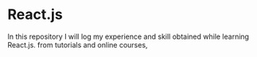 # React.js
In this repository I will log my experience and skill obtained while learning React.js. from tutorials and online courses,
